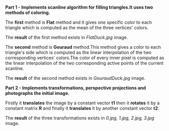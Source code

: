 
**Part 1 - Implements scanline algorithm for filling triangles.It uses two methods of coloring.**

The **first** method is **Flat** method and it gives one specific color to each triangle which is computed as the mean of the three vertices' colors.

The **result** of the first method exists in *FlatDuck.jpg* image. 

The **second** method is **Gouraud** method.This method gives a color to each triangle's side which is computed as the linear interpolation of the two corresponding vertices' colors.The color of every inner pixel is computed as the linear interpolation of the two corresponding active points of the current scanline.
	
The **result** of the second method exists in *GouraudDuck.jpg* image.

**Part 2 - Implements transformations, perspective projections and photographs the initial image.**

Firstly it **translates** the image by a constant vector **t1** then it **rotates** it by a constant matrix **R** and finally it **translates** it by another constant vector **t2**.  

The **result** of the three transformations exists in *0.jpg, 1.jpg, 2.jpg, 3.jpg* image.
